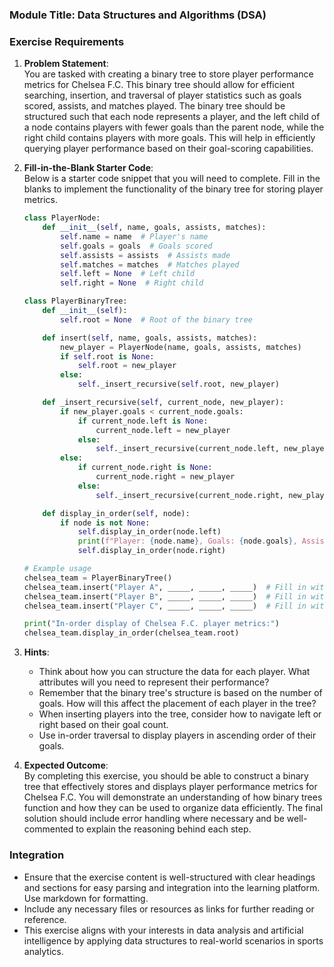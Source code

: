 ### Module Title: Data Structures and Algorithms (DSA)

### Exercise Requirements

1. **Problem Statement**:  
   You are tasked with creating a binary tree to store player performance metrics for Chelsea F.C. This binary tree should allow for efficient searching, insertion, and traversal of player statistics such as goals scored, assists, and matches played. The binary tree should be structured such that each node represents a player, and the left child of a node contains players with fewer goals than the parent node, while the right child contains players with more goals. This will help in efficiently querying player performance based on their goal-scoring capabilities.

2. **Fill-in-the-Blank Starter Code**:  
   Below is a starter code snippet that you will need to complete. Fill in the blanks to implement the functionality of the binary tree for storing player metrics.

   ```python
   class PlayerNode:
       def __init__(self, name, goals, assists, matches):
           self.name = name  # Player's name
           self.goals = goals  # Goals scored
           self.assists = assists  # Assists made
           self.matches = matches  # Matches played
           self.left = None  # Left child
           self.right = None  # Right child

   class PlayerBinaryTree:
       def __init__(self):
           self.root = None  # Root of the binary tree

       def insert(self, name, goals, assists, matches):
           new_player = PlayerNode(name, goals, assists, matches)
           if self.root is None:
               self.root = new_player
           else:
               self._insert_recursive(self.root, new_player)

       def _insert_recursive(self, current_node, new_player):
           if new_player.goals < current_node.goals:
               if current_node.left is None:
                   current_node.left = new_player
               else:
                   self._insert_recursive(current_node.left, new_player)
           else:
               if current_node.right is None:
                   current_node.right = new_player
               else:
                   self._insert_recursive(current_node.right, new_player)

       def display_in_order(self, node):
           if node is not None:
               self.display_in_order(node.left)
               print(f"Player: {node.name}, Goals: {node.goals}, Assists: {node.assists}, Matches: {node.matches}")
               self.display_in_order(node.right)

   # Example usage
   chelsea_team = PlayerBinaryTree()
   chelsea_team.insert("Player A", _____, _____, _____)  # Fill in with metrics
   chelsea_team.insert("Player B", _____, _____, _____)  # Fill in with metrics
   chelsea_team.insert("Player C", _____, _____, _____)  # Fill in with metrics

   print("In-order display of Chelsea F.C. player metrics:")
   chelsea_team.display_in_order(chelsea_team.root)
   ```

3. **Hints**:  
   - Think about how you can structure the data for each player. What attributes will you need to represent their performance?
   - Remember that the binary tree's structure is based on the number of goals. How will this affect the placement of each player in the tree?
   - When inserting players into the tree, consider how to navigate left or right based on their goal count.
   - Use in-order traversal to display players in ascending order of their goals.

4. **Expected Outcome**:  
   By completing this exercise, you should be able to construct a binary tree that effectively stores and displays player performance metrics for Chelsea F.C. You will demonstrate an understanding of how binary trees function and how they can be used to organize data efficiently. The final solution should include error handling where necessary and be well-commented to explain the reasoning behind each step.

### Integration

- Ensure that the exercise content is well-structured with clear headings and sections for easy parsing and integration into the learning platform. Use markdown for formatting.
- Include any necessary files or resources as links for further reading or reference.
- This exercise aligns with your interests in data analysis and artificial intelligence by applying data structures to real-world scenarios in sports analytics.